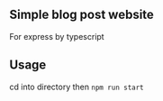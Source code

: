 ## Simple blog post website
For express by typescript

## Usage
cd into directory then `npm run start`
